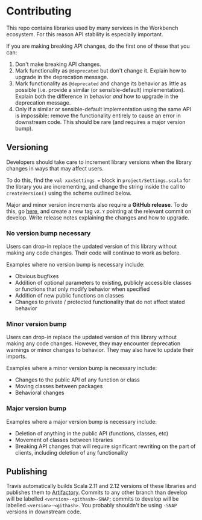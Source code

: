 # Contributing

This repo contains libraries used by many services in the Workbench ecosystem. For this reason API stability is especially important.

If you are making breaking API changes, do the first one of these that you can:

1. Don't make breaking API changes.
2. Mark functionality as `@deprecated` but don't change it. Explain how to upgrade in the deprecation message.
3. Mark functionality as `@deprecated` and change its behavior as little as possible (i.e. provide a similar (or sensible-default) implementation). Explain both the difference in behavior _and_ how to upgrade in the deprecation message.
4. Only if a similar or sensible-default implementation using the same API is impossible: remove the functionality entirely to cause an error in downstream code. This should be rare (and requires a major version bump).

## Versioning

Developers should take care to increment library versions when the library changes in ways that may affect users.

To do this, find the `val xxxSettings =` block in `project/Settings.scala` for the library you are incrementing, and change the string inside the call to `createVersion()` using the scheme outlined below.

Major and minor version increments also require a **GitHub release**. To do this, go [here](https://github.com/broadinstitute/workbench-libs/releases/new), and create a new tag `vX.Y` pointing at the relevant commit on develop. Write release notes explaining the changes and how to upgrade.

### No version bump necessary

Users can drop-in replace the updated version of this library without making any code changes. Their code will continue to work as before.

Examples where no version bump is necessary include:

- Obvious bugfixes
- Addition of optional parameters to existing, publicly accessible classes or functions that only modify behavior when specified
- Addition of new public functions on classes
- Changes to private / protected functionality that do not affect stated behavior

### Minor version bump

Users can drop-in replace the updated version of this library without making any code changes. However, they may encounter deprecation warnings or minor changes to behavior. They may also have to update their imports.

Examples where a minor version bump is necessary include:

- Changes to the public API of any function or class
- Moving classes between packages
- Behavioral changes

### Major version bump

Examples where a major version bump is necessary include:

- Deletion of anything in the public API (functions, classes, etc)
- Movement of classes between libraries
- Breaking API changes that will require significant rewriting on the part of clients, including deletion of any functionality

## Publishing

Travis automatically builds Scala 2.11 and 2.12 versions of these libraries and publishes them to [Artifactory](https://broadinstitute.jfrog.io/broadinstitute/webapp/#/artifacts/browse/tree/General/libs-release-local/org/broadinstitute/dsde/workbench/). Commits to any other branch than develop will be labelled `<version>-<githash>-SNAP`; commits to develop will be labelled `<version>-<githash>`. You probably shouldn't be using `-SNAP` versions in downstream code.
